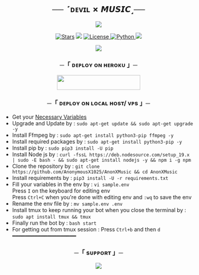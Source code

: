<h2 align="center">
    ──  ˹ᴅᴇᴠɪʟ ✗ 𝙈𝙐𝙎𝙄𝘾˼── 
</h2>

<p align="center">
  <img src="https://te.legra.ph/file/50131d5f2ff665829effe.jpg">
</p>

<p align="center">
<a href="https://github.com/gamingbuddyyy/DevilXMusic/stargazers"><img src="https://img.shields.io/github/stars/gamingbuddyyy/DevilXMusic?color=black&logo=github&logoColor=black&style=for-the-badge" alt="Stars" /></a>
<a href="https://github.com/gamingbuddyyy/DevilXMusic/network/members"> <img src="https://img.shields.io/github/forks/gamingbuddyyy/DevilXMusic?color=black&logo=github&logoColor=black&style=for-the-badge" /></a>
<a href="https://github.com/gamingbuddyyy/DevilXMusic/blob/master/LICENSE"> <img src="https://img.shields.io/badge/License-MIT-blueviolet?style=for-the-badge" alt="License" /> </a>
<a href="https://www.python.org/"> <img src="https://img.shields.io/badge/Written%20in-Python-orange?style=for-the-badge&logo=python" alt="Python" /> </a>
<a href="https://github.com/gamingbuddyyy/DevilXMusic/commits/gamingbuddyyy"> <img src="https://img.shields.io/github/last-commit/gamingbuddyyy/DevilXMusic?color=blue&logo=github&logoColor=green&style=for-the-badge" /></a>
</p>

<p align="center">
  <img src="https://te.legra.ph/file/8dd0b1679ab2a423dd44c.jpg">
</p>

<h3 align="center">
    ─「 ᴅᴇᴩʟᴏʏ ᴏɴ ʜᴇʀᴏᴋᴜ 」─
</h3>

<p align="center"><a href="https://dashboard.heroku.com/new?template=https://github.com/gamingbuddyyy/DevilXMusic"> <img src="https://img.shields.io/badge/Deploy%20On%20Heroku-black?style=for-the-badge&logo=heroku" width="220" height="38.45"/></a></p>

<h3 align="center">
    ─「 ᴅᴇᴩʟᴏʏ ᴏɴ ʟᴏᴄᴀʟ ʜᴏsᴛ/ ᴠᴘs 」─
</h3>

- Get your [Necessary Variables](https://github.com/MXNIHACKER/DevilXMusic/blob/master/sample.env)
- Upgrade and Update by :
`sudo apt-get update && sudo apt-get upgrade -y`
- Install Ffmpeg by :
`sudo apt-get install python3-pip ffmpeg -y`
- Install required packages by :
`sudo apt-get install python3-pip -y`
- Install pip by :
`sudo pip3 install -U pip`
- Install Node js by :
`curl -fssL https://deb.nodesource.com/setup_19.x | sudo -E bash - && sudo apt-get install nodejs -y && npm i -g npm`
- Clone the repository by :
`git clone https://github.com/AnonymousX1025/AnonXMusic && cd AnonXMusic`
- Install requirements by :
`pip3 install -U -r requirements.txt`
- Fill your variables in the env by :
`vi sample.env`<br>
Press `I` on the keyboard for editing env<br>
Press `Ctrl+C` when you're done with editing env and `:wq` to save the env<br>
- Rename the env file by :
`mv sample.env .env`
- Install tmux to keep running your bot when you close the terminal by :
`sudo apt install tmux && tmux`
- Finally run the bot by :
`bash start`
- For getting out from tmux session : Press `Ctrl+b` and then `d`<br>
━━━━━━━━━━━━━━━━━━━━

<h3 align="center">
    ─「 sᴜᴩᴩᴏʀᴛ 」─
</h3>

<p align="center">
<a href="https://telegram.me/Devils_Hell_0"><img src="https://img.shields.io/badge/-Support%20Group-blue.svg?style=for-the-badge&logo=Telegram"></a>
</p>

